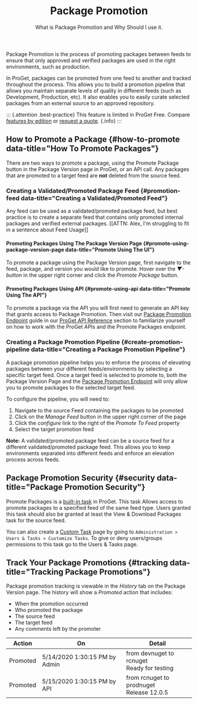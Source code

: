 ﻿---
title: Package Promotion
subtitle:  What is Package Promotion and Why Should I use it.
keywords: package promotion, packages, 3rd party, universal package, deployments
sequence: 600
show-headings-in-nav: true
---

Package Promotion is the process of promoting packages between feeds to ensure that only approved and verified packages are used in the right environments, such as production. 

In ProGet, packages can be promoted from one feed to another and tracked throughout the process. This allows you to build a promotion pipeline that allows you maintain separate levels of quality in different feeds (such as Development, Production, etc). It also enables you to easily curate selected packages from an external source to an approved repository.  


::: {.attention .best-practice}
This feature is limited in ProGet Free. Compare [features by edition](/docs/proget/administration/license) or [request a quote](https://inedo.com/proget/pricing/request-quote). {.info}
:::

## How to Promote a Package {#how-to-promote data-title="How To Promote Packages"}
There are two ways to promote a package, using the Promote Package button in the Package Version page in ProGet, or an API call. Any packages that are promoted to a target feed are __not__ deleted from the source feed.

### Creating a Validated/Promoted Package Feed {#promotion-feed data-title="Creating a Validated/Promoted Feed"}

Any feed can be used as a validated/promoted package feed, but best practice is to create a separate feed that contains only promoted internal packages and verified external packages.  [[ATTN: Alex, I'm struggling to fit in a sentence about Feed Usage]]

#### Promoting Packages Using The Package Version Page {#promote-using-package-version-page data-title="Promote Using The UI"}

To promote a package using the Package Version page, first navigate to the feed, package, and version you would like to promote.  Hover over the _▼-button_ in the upper right corner and click the _Promote Package_ button.

#### Promoting Packages Using API {#promote-using-api data-title="Promote Using The API"}

To promote a package via the API you will first need to generate an API key that grants access to Package Promotion. Then visit our [Package Promotion Endpoint](/docs/proget/reference/api/package-promotion) guide in our [ProGet API Reference](/docs/proget/reference/api) section to familiarize yourself on how to work with the ProGet APIs and the Promote Packages endpoint. 

### Creating a Package Promotion Pipeline {#create-promotion-pipeline data-title="Creating a Package Promotion Pipeline"}

A package promotion pipeline helps you to enforce the process of elevating packages between your different feeds/environments by selecting a specific target feed. Once a target feed is selected to promote to, both the Package Version Page and the [Package Promotion Endpoint](/docs/proget/reference/api/package-promotion) will only allow you to promote packages to the selected target feed.

To configure the pipeline, you will need to:
1. Navigate to the source Feed containing the packages to be promoted  
2. Click on the _Manage Feed_ button in the upper right corner of the page
3. Click the _configure_ link to the right of the _Promote To Feed_ property
4. Select the target promotion feed

**Note:** A validated/promoted package feed can be a source feed for a different validated/promoted package feed.  This allows you to keep environments separated into different feeds and enforce an elevation process across feeds.

## Package Promotion Security {#security data-title="Package Promotion Security"}

Promote Packages is a [built-in task](/docs/proget/administration/security) in ProGet. This task Allows access to promote packages to a specified feed of the same feed type. Users granted this task should also be granted at least the View & Download Packages task for the source feed. 

You can also create a [Custom Task](/docs/proget/administration/security/creating-tasks) page by going to `Administration > Users & Tasks > Customize Tasks`. To give or deny users/groups permissions to this task go to the Users & Tasks page.

## Track Your Package Promotions {#tracking data-title="Tracking Package Promotions"}

Package promotion tracking is viewable in the _History_ tab on the Package Version page.  The history will show a _Promoted_ action that includes:
- When the promotion occurred
- Who promoted the package
- The source feed
- The target feed
- Any comments left by the promoter

|Action|On|Detail
|-----|-----|------
Promoted|5/14/2020 1:30:15 PM by Admin|from devnuget to rcnuget<br/>Ready for testing
Promoted|5/15/2020 1:30:15 PM by API|from rcnuget to prodnuget<br/>Release 12.0.5


